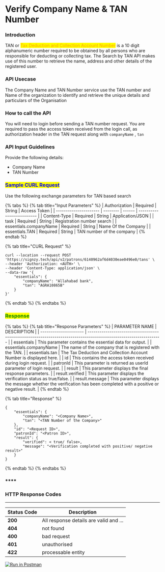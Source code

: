 # Verify Company Name & TAN Number

### Introduction

TAN or <mark style="color:orange;">Tax Deduction and Collection Account Number</mark> is a 10 digit alphanumeric number required to be obtained by all persons who are responsible for deducting or collecting tax. The Search by TAN API makes use of this number to retrieve the name, address and other details of the registered user.

### API Usecase

The Company Name and TAN Number service use the TAN number and Name of the organization <mark style="color:purple;"></mark> to identify and retrieve the unique details and particulars of the Organisation

### How to call the API

You will need to login before sending a TAN number request. You are required to pass the access token received from the login call, as authorization header in the TAN request along with `companyName` , `tan`

### API Input Guidelines

Provide the following details:

* Company Name
* TAN Number

### <mark style="color:blue;">Sample CURL Request</mark>

Use the following exchange parameters for TAN based search

{% tabs %}
{% tab title="Input Parameters" %}
| Authorization          | Required | String | Access Token               |
| ---------------------- | -------- | ------ | -------------------------- |
| Content-Type           | Required | String | Application/JSON           |
| task                   | Required | String | Registration number search |
| essentials.companyName | Required | String | Name Of the Company        |
| essentials.TAN         | Required | String | TAN number of the company  |
{% endtab %}

{% tab title="CURL Request" %}
```
curl --location --request POST 'https://signzy.tech/api/v2/patrons/6140962af6d4030eae0496e0/tans' \
--header 'Authorization: <AUTH>' \
--header 'Content-Type: application/json' \
--data-raw '{
    "essentials": {
        "companyName": "Allahabad bank",
        "tan": "AGRA10865B"
    }
}'
```
{% endtab %}
{% endtabs %}

### <mark style="color:green;">**Response**</mark>

{% tabs %}
{% tab title="Response Parameters" %}
| PARAMETER NAME         | DESCRIPTION                                                                                                         |
| ---------------------- | ------------------------------------------------------------------------------------------------------------------- |
| essentials             | This parameter contains the essential data for output.                                                              |
| essentials.companyName | The name of the company that is registered with the TAN.                                                            |
| essentials.tan         | The Tax Deduction and Collection Account Number is displayed here.                                                  |
| id                     | This contains the access token received during login request.                                                       |
| patronId               | This parameter is returned as userId parameter of login request.                                                    |
| result                 | This parameter displays the final response parameters.                                                              |
| result.verified        | This parameter displays the verification status as true/false.                                                      |
| result.message         | This parameter displays the message whether the verification has been completed with a positive or negative result. |
{% endtab %}

{% tab title="Response" %}
```
{
    "essentials": {
        "companyName": "<Company Name>",
        "tan": "<TAN Number of the Company>"
    },
    "id": "<Request ID>",
    "patronId": "<Patron ID>",
    "result": {
        "verified": < true/ false>,
        "message": "<Verification completed with positive/ negative result>"
    }
}
```
{% endtab %}
{% endtabs %}

### ****

### **HTTP Response Codes**

****

| Status Code | Description                            |
| ----------- | -------------------------------------- |
| **200**     | All response details are valid and ... |
| **404**     | not found                              |
| **400**     | bad request                            |
| **401**     | unauthorised                           |
| **422**     | processable entity                     |



&#x20;[![Run in Postman](https://run.pstmn.io/button.svg)](https://www.getpostman.com/run-collection/821db5a2d0f5c0c56361)
